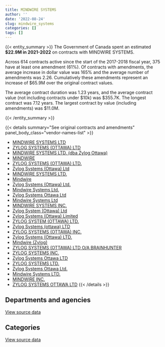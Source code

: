 ```yaml
---
title: MINDWIRE SYSTEMS
author: ''
date: '2022-08-24'
slug: mindwire_systems
categories: []
tags: []
---
```


<script src="/rmarkdown-libs/htmlwidgets/htmlwidgets.js"></script>
<link href="/rmarkdown-libs/datatables-css/datatables-crosstalk.css" rel="stylesheet" />
<script src="/rmarkdown-libs/datatables-binding/datatables.js"></script>
<script src="/rmarkdown-libs/jquery/jquery-3.6.0.min.js"></script>
<link href="/rmarkdown-libs/dt-core-bootstrap/css/dataTables.bootstrap.min.css" rel="stylesheet" />
<link href="/rmarkdown-libs/dt-core-bootstrap/css/dataTables.bootstrap.extra.css" rel="stylesheet" />
<script src="/rmarkdown-libs/dt-core-bootstrap/js/jquery.dataTables.min.js"></script>
<script src="/rmarkdown-libs/dt-core-bootstrap/js/dataTables.bootstrap.min.js"></script>
<link href="/rmarkdown-libs/crosstalk/css/crosstalk.min.css" rel="stylesheet" />
<script src="/rmarkdown-libs/crosstalk/js/crosstalk.min.js"></script>
<script src="/rmarkdown-libs/htmlwidgets/htmlwidgets.js"></script>
<link href="/rmarkdown-libs/datatables-css/datatables-crosstalk.css" rel="stylesheet" />
<script src="/rmarkdown-libs/datatables-binding/datatables.js"></script>
<script src="/rmarkdown-libs/jquery/jquery-3.6.0.min.js"></script>
<link href="/rmarkdown-libs/dt-core-bootstrap/css/dataTables.bootstrap.min.css" rel="stylesheet" />
<link href="/rmarkdown-libs/dt-core-bootstrap/css/dataTables.bootstrap.extra.css" rel="stylesheet" />
<script src="/rmarkdown-libs/dt-core-bootstrap/js/jquery.dataTables.min.js"></script>
<script src="/rmarkdown-libs/dt-core-bootstrap/js/dataTables.bootstrap.min.js"></script>
<link href="/rmarkdown-libs/crosstalk/css/crosstalk.min.css" rel="stylesheet" />
<script src="/rmarkdown-libs/crosstalk/js/crosstalk.min.js"></script>

{{< entity_summary >}}
The Government of Canada spent an estimated **\$22.9M in 2021-2022** on contracts with MINDWIRE SYSTEMS.

Across 614 contracts active since the start of the 2017-2018 fiscal year, 375 have at least one amendment (61%). Of contracts with amendments, the average increase in dollar value was 165% and the average number of amendments was 2.26. Cumulatively these amendments represent an increase of \$65.9M over the original contract values.

The average contract duration was 1.23 years, and the average contract value (not including contracts under \$10k) was \$355.7K. The longest contract was 7.12 years. The largest contract by value (including amendments) was \$11.0M.

{{< /entity_summary >}}

{{< details summary="See original contracts and amendments" panel_body_class="vendor-names-list" >}}
- [MINDWIRE SYSTEMS LTD](https://search.open.canada.ca/en/ct/?sort=contract_value_f%20desc&page=1&search_text=%22MINDWIRE%20SYSTEMS%20LTD%22)
- [ZYLOG SYSTEMS (OTTAWA) LTD](https://search.open.canada.ca/en/ct/?sort=contract_value_f%20desc&page=1&search_text=%22ZYLOG%20SYSTEMS%20%28OTTAWA%29%20LTD%22)
- [MINDWIRE SYSTEMS LTD. (dba Zylog Ottawa)](https://search.open.canada.ca/en/ct/?sort=contract_value_f%20desc&page=1&search_text=%22MINDWIRE%20SYSTEMS%20LTD.%20%28dba%20Zylog%20Ottawa%29%22)
- [MINDWIRE](https://search.open.canada.ca/en/ct/?sort=contract_value_f%20desc&page=1&search_text=%22MINDWIRE%22)
- [ZYLOG SYSTEMS (OTTAWA) LTD.](https://search.open.canada.ca/en/ct/?sort=contract_value_f%20desc&page=1&search_text=%22ZYLOG%20SYSTEMS%20%28OTTAWA%29%20LTD.%22)
- [Zylog Systems (Ottawa) Ltd](https://search.open.canada.ca/en/ct/?sort=contract_value_f%20desc&page=1&search_text=%22Zylog%20Systems%20%28Ottawa%29%20Ltd%22)
- [MINDWIRE SYSTEMS LTD.](https://search.open.canada.ca/en/ct/?sort=contract_value_f%20desc&page=1&search_text=%22MINDWIRE%20SYSTEMS%20LTD.%22)
- [Mindwire](https://search.open.canada.ca/en/ct/?sort=contract_value_f%20desc&page=1&search_text=%22Mindwire%22)
- [Zylog Systems (Ottawa) Ltd.](https://search.open.canada.ca/en/ct/?sort=contract_value_f%20desc&page=1&search_text=%22Zylog%20Systems%20%28Ottawa%29%20Ltd.%22)
- [Mindwire Systems Ltd.](https://search.open.canada.ca/en/ct/?sort=contract_value_f%20desc&page=1&search_text=%22Mindwire%20Systems%20Ltd.%22)
- [Zylog Systems Ottawa Ltd](https://search.open.canada.ca/en/ct/?sort=contract_value_f%20desc&page=1&search_text=%22Zylog%20Systems%20Ottawa%20Ltd%22)
- [Mindwire Systems Ltd](https://search.open.canada.ca/en/ct/?sort=contract_value_f%20desc&page=1&search_text=%22Mindwire%20Systems%20Ltd%22)
- [MINDWIRE SYSTEMS INC.](https://search.open.canada.ca/en/ct/?sort=contract_value_f%20desc&page=1&search_text=%22MINDWIRE%20SYSTEMS%20INC.%22)
- [Zylog System (Ottawa) Ltd](https://search.open.canada.ca/en/ct/?sort=contract_value_f%20desc&page=1&search_text=%22Zylog%20System%20%28Ottawa%29%20Ltd%22)
- [Zylog Systems (Ottawa) Limited](https://search.open.canada.ca/en/ct/?sort=contract_value_f%20desc&page=1&search_text=%22Zylog%20Systems%20%28Ottawa%29%20Limited%22)
- [ZYLOG SYSTEM (OTTAWA) LTD.](https://search.open.canada.ca/en/ct/?sort=contract_value_f%20desc&page=1&search_text=%22ZYLOG%20SYSTEM%20%28OTTAWA%29%20LTD.%22)
- [Zylog Systems (ottawa) LTD](https://search.open.canada.ca/en/ct/?sort=contract_value_f%20desc&page=1&search_text=%22Zylog%20Systems%20%28ottawa%29%20LTD%22)
- [ZYLOG SYSTEMS (OTTAWA) INC.](https://search.open.canada.ca/en/ct/?sort=contract_value_f%20desc&page=1&search_text=%22ZYLOG%20SYSTEMS%20%28OTTAWA%29%20INC.%22)
- [Zylog Systems (Ottawa) LTD.](https://search.open.canada.ca/en/ct/?sort=contract_value_f%20desc&page=1&search_text=%22Zylog%20Systems%20%28Ottawa%29%20LTD.%22)
- [Mindwire (Zylog)](https://search.open.canada.ca/en/ct/?sort=contract_value_f%20desc&page=1&search_text=%22Mindwire%20%28Zylog%29%22)
- [ZYLOG SYSTEMS (OTTAWA) LTD O/A BRAINHUNTER](https://search.open.canada.ca/en/ct/?sort=contract_value_f%20desc&page=1&search_text=%22ZYLOG%20SYSTEMS%20%28OTTAWA%29%20LTD%20O%2fA%20BRAINHUNTER%22)
- [ZYLOG SYSTEMS INC.](https://search.open.canada.ca/en/ct/?sort=contract_value_f%20desc&page=1&search_text=%22ZYLOG%20SYSTEMS%20INC.%22)
- [Zylog Systems Ottawa LTD](https://search.open.canada.ca/en/ct/?sort=contract_value_f%20desc&page=1&search_text=%22Zylog%20Systems%20Ottawa%20LTD%22)
- [ZYLOG SYSTEMS LTD.](https://search.open.canada.ca/en/ct/?sort=contract_value_f%20desc&page=1&search_text=%22ZYLOG%20SYSTEMS%20LTD.%22)
- [Zylog Systems Ottawa Ltd.](https://search.open.canada.ca/en/ct/?sort=contract_value_f%20desc&page=1&search_text=%22Zylog%20Systems%20Ottawa%20Ltd.%22)
- [Mindwire Systems LTD.](https://search.open.canada.ca/en/ct/?sort=contract_value_f%20desc&page=1&search_text=%22Mindwire%20Systems%20LTD.%22)
- [MINDWIRE INC.](https://search.open.canada.ca/en/ct/?sort=contract_value_f%20desc&page=1&search_text=%22MINDWIRE%20INC.%22)
- [ZYLOG SYSTEMS OTTAWA LTD](https://search.open.canada.ca/en/ct/?sort=contract_value_f%20desc&page=1&search_text=%22ZYLOG%20SYSTEMS%20OTTAWA%20LTD%22)
{{< /details >}}

## Departments and agencies

<div id="htmlwidget-1" style="width:100%;height:auto;" class="datatables html-widget"></div>
<script type="application/json" data-for="htmlwidget-1">{"x":{"style":"bootstrap","filter":"none","vertical":false,"data":[["<a href=\"/departments/cbsa-asfc/\">Canada Border Services Agency<\/a>","<a href=\"/departments/cer-rec/\">Canada Energy Regulator<\/a>","<a href=\"/departments/cfia-acia/\">Canadian Food Inspection Agency<\/a>","<a href=\"/departments/cic/\">Immigration, Refugees and Citizenship Canada<\/a>","<a href=\"/departments/cihr-irsc/\">Canadian Institutes of Health Research<\/a>","<a href=\"/departments/crtc/\">Canadian Radio-television and Telecommunications Commission<\/a>","<a href=\"/departments/csc-scc/\">Correctional Service of Canada<\/a>","<a href=\"/departments/csps-efpc/\">Canada School of Public Service<\/a>","<a href=\"/departments/dfatd-maecd/\">Global Affairs Canada<\/a>","<a href=\"/departments/dfo-mpo/\">Fisheries and Oceans Canada<\/a>","<a href=\"/departments/dnd-mdn/\">National Defence<\/a>","<a href=\"/departments/ec/\">Environment and Climate Change Canada<\/a>","<a href=\"/departments/elections/\">Elections Canada<\/a>","<a href=\"/departments/esdc-edsc/\">Employment and Social Development Canada<\/a>","<a href=\"/departments/fcac-acfc/\">Financial Consumer Agency of Canada<\/a>","<a href=\"/departments/ic/\">Innovation, Science and Economic Development Canada<\/a>","<a href=\"/departments/nrc-cnrc/\">National Research Council Canada<\/a>","<a href=\"/departments/nrcan-rncan/\">Natural Resources Canada<\/a>","<a href=\"/departments/nserc-crsng/\">Natural Sciences and Engineering Research Council of Canada<\/a>","<a href=\"/departments/oag-bvg/\">Office of the Auditor General of Canada<\/a>","<a href=\"/departments/osgg-bsgg/\">Office of the Secretary to the Governor General<\/a>","<a href=\"/departments/pc/\">Parks Canada<\/a>","<a href=\"/departments/pco-bcp/\">Privy Council Office<\/a>","<a href=\"/departments/ppsc-sppc/\">Public Prosecution Service of Canada<\/a>","<a href=\"/departments/psc-cfp/\">Public Service Commission of Canada<\/a>","<a href=\"/departments/rcmp-grc/\">Royal Canadian Mounted Police<\/a>","<a href=\"/departments/ssc-spc/\">Shared Services Canada<\/a>","<a href=\"/departments/tc/\">Transport Canada<\/a>","<a href=\"/departments/vac-acc/\">Veterans Affairs Canada<\/a>"],[2008728.56,null,289686.77,11498765.11,477639.12,null,null,null,814795.02,1770177.75,985823.98,189413.11,312963.14,1593138.01,null,2394311.53,874774.03,203679.01,24565.07,null,null,442269.9,922607.59,null,19240.26,3748538.6,239464.76,3008385.31,10815.54],[2246674.73,null,127769.35,13303288.84,478947.72,7333,null,null,490582.66,839052.72,728861.28,null,486417.51,964672.61,null,2251950.58,442511.14,102118.52,37666.63,256561.99,null,443481.6,1231889.19,23855.53,2498.74,631637.32,256677.19,3570006.5,null],[1147068.16,null,null,13792125.57,180630.5,109305.75,null,39550,518075.5,780943.86,733403.57,null,227605.89,677593.17,null,1255474.14,375026.25,null,25789.09,1248601.68,36652.68,null,1220847.79,null,null,13401.45,53624.86,1012089.26,23000.12],[507442.76,6224.23,null,13579535.85,180630.5,72811.09,2356205.56,null,429196.9,1154328.07,457151.31,null,null,140171.03,125000,702506.12,698823.68,null,null,1248601.68,null,null,704445.58,null,null,10096.98,null,531284.17,21972.4]],"container":"<table class=\"table table-striped table-hover row-border order-column display\">\n  <thead>\n    <tr>\n      <th>Department<\/th>\n      <th>2018-2019<\/th>\n      <th>2019-2020<\/th>\n      <th>2020-2021<\/th>\n      <th>2021-2022<\/th>\n    <\/tr>\n  <\/thead>\n<\/table>","options":{"order":[[4,"desc"]],"pageLength":10,"autoWidth":true,"columnDefs":[{"targets":1,"render":"function(data, type, row, meta) {\n    return type !== 'display' ? data : DTWidget.formatCurrency(data, \"$\", 2, 3, \",\", \".\", true, null);\n  }"},{"targets":2,"render":"function(data, type, row, meta) {\n    return type !== 'display' ? data : DTWidget.formatCurrency(data, \"$\", 2, 3, \",\", \".\", true, null);\n  }"},{"targets":3,"render":"function(data, type, row, meta) {\n    return type !== 'display' ? data : DTWidget.formatCurrency(data, \"$\", 2, 3, \",\", \".\", true, null);\n  }"},{"targets":4,"render":"function(data, type, row, meta) {\n    return type !== 'display' ? data : DTWidget.formatCurrency(data, \"$\", 2, 3, \",\", \".\", true, null);\n  }"},{"width":"16%","targets":[1,2,3,4]},{"className":"dt-right","targets":[1,2,3,4]}],"orderClasses":false}},"evals":["options.columnDefs.0.render","options.columnDefs.1.render","options.columnDefs.2.render","options.columnDefs.3.render"],"jsHooks":[]}</script>
<p class="text-right">
<a href="https://github.com/GoC-Spending/contracts-data/tree/main/data/out/vendors/mindwire_systems/summary_by_fiscal_year_by_department.csv" class="source-data-link btn btn-link">View source data</a>
</p>

## Categories

<div id="htmlwidget-2" style="width:100%;height:auto;" class="datatables html-widget"></div>
<script type="application/json" data-for="htmlwidget-2">{"x":{"style":"bootstrap","filter":"none","vertical":false,"data":[["<a href=\"/categories/1_facilities_and_construction/\">Facilities and construction<\/a>","<a href=\"/categories/11_defence/\">Defence<\/a>","<a href=\"/categories/2_professional_services/\">Professional services<\/a>","<a href=\"/categories/3_information_technology/\">Information technology<\/a>","<a href=\"/categories/9_human_capital/\">Human capital<\/a>"],[null,259869.48,5938994.74,25592951.44,37966.52],[null,65370.5,7827592.04,20980388.02,51104.8],[39217.6,null,9759553.55,13632847.6,39190.54],[25642.28,null,10607686.51,12283002.13,10096.98]],"container":"<table class=\"table table-striped table-hover row-border order-column display\">\n  <thead>\n    <tr>\n      <th>Category<\/th>\n      <th>2018-2019<\/th>\n      <th>2019-2020<\/th>\n      <th>2020-2021<\/th>\n      <th>2021-2022<\/th>\n    <\/tr>\n  <\/thead>\n<\/table>","options":{"order":[[4,"desc"]],"dom":"t","pageLength":30,"autoWidth":true,"columnDefs":[{"targets":1,"render":"function(data, type, row, meta) {\n    return type !== 'display' ? data : DTWidget.formatCurrency(data, \"$\", 2, 3, \",\", \".\", true, null);\n  }"},{"targets":2,"render":"function(data, type, row, meta) {\n    return type !== 'display' ? data : DTWidget.formatCurrency(data, \"$\", 2, 3, \",\", \".\", true, null);\n  }"},{"targets":3,"render":"function(data, type, row, meta) {\n    return type !== 'display' ? data : DTWidget.formatCurrency(data, \"$\", 2, 3, \",\", \".\", true, null);\n  }"},{"targets":4,"render":"function(data, type, row, meta) {\n    return type !== 'display' ? data : DTWidget.formatCurrency(data, \"$\", 2, 3, \",\", \".\", true, null);\n  }"},{"width":"16%","targets":[1,2,3,4]},{"className":"dt-right","targets":[1,2,3,4]}],"orderClasses":false,"lengthMenu":[10,25,30,50,100]}},"evals":["options.columnDefs.0.render","options.columnDefs.1.render","options.columnDefs.2.render","options.columnDefs.3.render"],"jsHooks":[]}</script>
<p class="text-right">
<a href="https://github.com/GoC-Spending/contracts-data/tree/main/data/out/vendors/mindwire_systems/summary_by_fiscal_year_by_category.csv" class="source-data-link btn btn-link">View source data</a>
</p>
